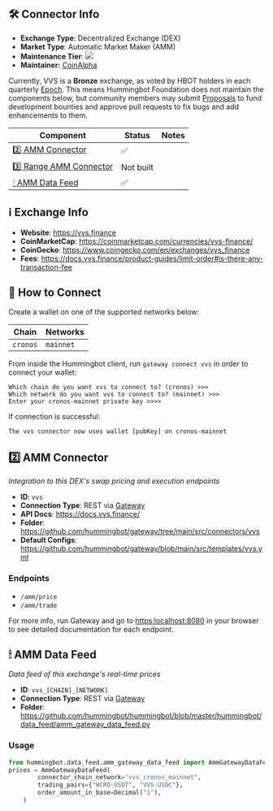 ## 🛠 Connector Info

- **Exchange Type**: Decentralized Exchange (DEX)
- **Market Type**: Automatic Market Maker (AMM)
- **Maintenance Tier**: ![](https://img.shields.io/static/v1?label=Hummingbot&message=BRONZE&color=green)
- **Maintainer:** [CoinAlpha](https://coinalpha.com)

Currently, VVS is a **Bronze** exchange, as voted by HBOT holders in each quarterly [Epoch](/governance/epochs). This means Hummingbot Foundation does not maintain the components below, but community members may submit [Proposals](/governance/proposals) to fund development bounties and approve pull requests to fix bugs and add enhancements to them.

| Component | Status | Notes | 
| --------- | ------ | ----- |
| [2️⃣ AMM Connector](#2-amm-connector) | ✅ |
| [3️⃣ Range AMM Connector](#3-range-amm-connector) | Not built |
| [🕯 AMM Data Feed](#amm-data-feed) | ✅ |

## ℹ️ Exchange Info

- **Website**: <https://vvs.finance>
- **CoinMarketCap**: <https://coinmarketcap.com/currencies/vvs-finance/>
- **CoinGecko**: <https://www.coingecko.com/en/exchanges/vvs_finance>
- **Fees**: <https://docs.vvs.finance/product-guides/limit-order#is-there-any-transaction-fee>

## 🔑 How to Connect

Create a wallet on one of the supported networks below:

| Chain | Networks | 
| ----- | -------- |
| `cronos` | `mainnet` 

From inside the Hummingbot client, run `gateway connect vvs` in order to connect your wallet:

```
Which chain do you want vvs to connect to? (cronos) >>>
Which network do you want vvs to connect to? (mainnet) >>>
Enter your cronos-mainnet private key >>>>
```

If connection is successful:

```
The vvs connector now uses wallet [pubKey] on cronos-mainnet
```


## 2️⃣ AMM Connector
*Integration to this DEX's swap pricing and execution endpoints*

- **ID**: `vvs`
- **Connection Type**: REST via [Gateway](/gateway)
- **API Docs**: <https://docs.vvs.finance/>
- **Folder**: <https://github.com/hummingbot/gateway/tree/main/src/connectors/vvs>
- **Default Configs**: <https://github.com/hummingbot/gateway/blob/main/src/templates/vvs.yml>

### Endpoints

- `/amm/price`
- `/amm/trade`


For more info, run Gateway and go to <https:localhost:8080> in your browser to see detailed documentation for each endpoint.

## 🕯 AMM Data Feed
*Data feed of this exchange's real-time prices*

- **ID**: `vvs_[CHAIN]_[NETWORK]`
- **Connection Type**: REST via [Gateway](/gateway)
- **Folder**: <https://github.com/hummingbot/hummingbot/blob/master/hummingbot/data_feed/amm_gateway_data_feed.py>

### Usage

```python
from hummingbot.data_feed.amm_gateway_data_feed import AmmGatewayDataFeed
prices = AmmGatewayDataFeed(
        connector_chain_network="vvs_cronos_mainnet",
        trading_pairs={"WCRO-USDT", "VVS-USDC"},
        order_amount_in_base=Decimal("1"),
    )
```